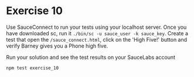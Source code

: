 # Exercise 10
Use SauceConnect to run your tests using your localhost server. Once you have downloaded
sc, run it `./bin/sc -u sauce_user -k sauce_key`. Create a test that open the `/sauce_connect.html`,
click on the 'High Five!' button and verify Barney gives you a Phone high five.

Run your solution and see the test results on your SauceLabs account
```bash
npm test exercise_10
```
